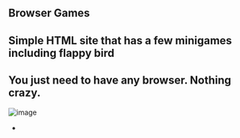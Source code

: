 Browser Games
----------------------------------------------------------------
Simple HTML site that has a few minigames including flappy bird
----------------------------------------------------------------
You just need to have any browser. Nothing crazy.
----------------------------------------------------------------
![image](https://github.com/user-attachments/assets/e2a2d560-0613-4a59-86c7-8b5b755e234b)

-
